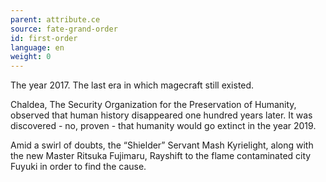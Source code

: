 ```yaml
---
parent: attribute.ce
source: fate-grand-order
id: first-order
language: en
weight: 0
---
```


The year 2017.
The last era in which magecraft still existed.

Chaldea, The Security Organization for the Preservation of Humanity, observed that human history disappeared one hundred years later. It was discovered - no, proven - that humanity would go extinct in the year 2019.

Amid a swirl of doubts, the “Shielder” Servant Mash Kyrielight, along with the new Master Ritsuka Fujimaru, Rayshift to the flame contaminated city Fuyuki in order to find the cause.
